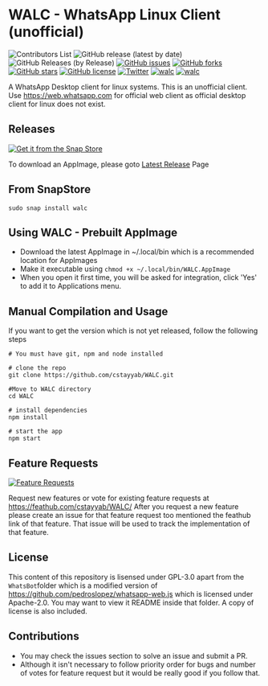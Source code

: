 # WALC - WhatsApp Linux Client (unofficial)
![Contributors List](https://img.shields.io/badge/dynamic/json?label=Contributors&query=%24..login&url=https%3A%2F%2Fapi.github.com%2Frepos%2Fcstayyab%2FWALC%2Fcontributors) ![GitHub release (latest by date)](https://img.shields.io/github/v/release/cstayyab/WALC?color=%2325D366&label=Latest%20Release) ![GitHub Releases (by Release)](https://img.shields.io/github/downloads/cstayyab/WALC/latest/total?color=%2325D366&label=Latest%20Version%20AppImage%20Downloads&logo=Linux&logoColor=%23FFFFFF) [![GitHub issues](https://img.shields.io/github/issues/cstayyab/WALC.svg)](https://github.com/cstayyab/WALC/issues) [![GitHub forks](https://img.shields.io/github/forks/cstayyab/WALC.svg)](https://github.com/cstayyab/WALC/network) [![GitHub stars](https://img.shields.io/github/stars/cstayyab/WALC.svg)](https://github.com/cstayyab/WALC/stargazers) [![GitHub license](https://img.shields.io/github/license/cstayyab/WALC.svg)](https://github.com/cstayyab/WALC/blob/master/LICENSE) [![Twitter](https://img.shields.io/twitter/url/https/github.com/cstayyab/WALC.svg?style=social)](https://twitter.com/intent/tweet?text=Wow:&url=https%3A%2F%2Fgithub.com%2Fcstayyab%2FWALC) [![walc](https://snapcraft.io//walc/badge.svg)](https://snapcraft.io/walc) [![walc](https://snapcraft.io//walc/trending.svg?name=0)](https://snapcraft.io/walc) 

A WhatsApp Desktop client for linux systems. This is an unofficial client. Use https://web.whatsapp.com for official web client as official desktop client for linux does not exist.

## Releases
[![Get it from the Snap Store](https://snapcraft.io/static/images/badges/en/snap-store-black.svg)](https://snapcraft.io/walc)

To download an AppImage, please goto [Latest Release](https://github.com/cstayyab/WALC/releases/latest) Page

## From SnapStore
```
sudo snap install walc
```

## Using  WALC - Prebuilt AppImage 
* Download the latest AppImage in ~/.local/bin which is a recommended location for AppImages
* Make it executable using `chmod +x ~/.local/bin/WALC.AppImage`
* When you open it first time, you will be asked for integration, click 'Yes' to add it to Applications menu.

## Manual Compilation and Usage
If you want to get the version which is not yet released, follow the following steps 
```
# You must have git, npm and node installed

# clone the repo
git clone https://github.com/cstayyab/WALC.git

#Move to WALC directory
cd WALC

# install dependencies
npm install

# start the app
npm start

```
## Feature Requests
[![Feature Requests](http://feathub.com/cstayyab/WALC?format=svg)](http://feathub.com/cstayyab/WALC)

Request new features or vote for existing feature requests at https://feathub.com/cstayyab/WALC/
After you request a new feature please create an issue for that feature request too mentioned the feathub link of that feature. That issue will be used to track the implementation of that feature.

## License
This content of this repository is lisensed under GPL-3.0 apart from the `WhatsBot`folder which is a modified version of https://github.com/pedroslopez/whatsapp-web.js which is licensed under Apache-2.0. You may want to view it README inside that folder. A copy of license is also included.

## Contributions
* You may check the issues section to solve an issue and submit a PR.
* Although it isn't necessary to follow priority order for bugs and number of votes for feature request but it would be really good if you follow that.
